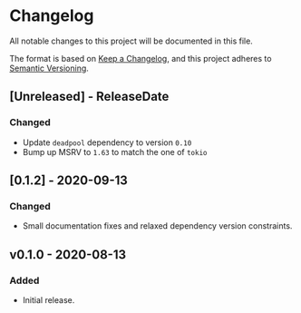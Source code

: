 # Changelog

All notable changes to this project will be documented in this file.

The format is based on [Keep a Changelog](https://keepachangelog.com/en/1.0.0/),
and this project adheres to [Semantic Versioning](https://semver.org/spec/v2.0.0.html).

<!-- next-header -->

## [Unreleased] - ReleaseDate

### Changed

- Update `deadpool` dependency to version `0.10`
- Bump up MSRV to `1.63` to match the one of `tokio`

## [0.1.2] - 2020-09-13

### Changed

- Small documentation fixes and relaxed dependency version constraints.

## v0.1.0 - 2020-08-13

### Added

- Initial release.
